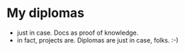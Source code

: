 # My diplomas

- just in case. Docs as proof of knowledge.
- in fact, projects are. Diplomas are just in case, folks. :-)
